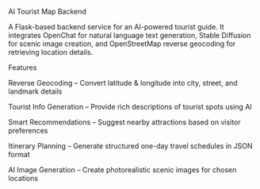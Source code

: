 AI Tourist Map Backend

A Flask-based backend service for an AI-powered tourist guide.
It integrates OpenChat for natural language text generation, Stable Diffusion for scenic image creation, and OpenStreetMap reverse geocoding for retrieving location details.

Features

Reverse Geocoding – Convert latitude & longitude into city, street, and landmark details

Tourist Info Generation – Provide rich descriptions of tourist spots using AI

Smart Recommendations – Suggest nearby attractions based on visitor preferences

Itinerary Planning – Generate structured one-day travel schedules in JSON format

AI Image Generation – Create photorealistic scenic images for chosen locations